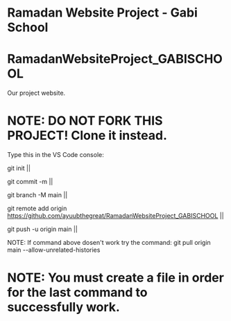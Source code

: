 ﻿# Ramadan Website Project - Gabi School

# RamadanWebsiteProject_GABISCHOOL
Our project website.
# NOTE: DO NOT FORK THIS PROJECT! Clone it instead. 
Type this in the VS Code console:

git init ||

git commit -m ||

git branch -M main ||

git remote add origin https://github.com/ayuubthegreat/RamadanWebsiteProject_GABISCHOOL  || 

git push -u origin main ||

NOTE: If command above dosen't work try the command: git pull origin main --allow-unrelated-histories
# NOTE: You must create a file in order for the last command to successfully work. 

